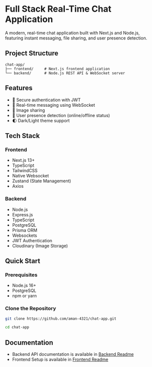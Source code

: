 # Full Stack Real-Time Chat Application

A modern, real-time chat application built with Next.js and Node.js, featuring instant messaging, file sharing, and user presence detection.

## Project Structure

```
chat-app/
├── frontend/     # Next.js frontend application
└── backend/      # Node.js REST API & WebSocket server
```

## Features

- 🔐 Secure authentication with JWT
- 💬 Real-time messaging using WebSocket
- 📸 Image sharing
- 👤 User presence detection (online/offline status)
- 🌓 Dark/Light theme support

## Tech Stack

### Frontend

- Next.js 13+
- TypeScript
- TailwindCSS
- Native Websocket
- Zustand (State Management)
- Axios

### Backend

- Node.js
- Express.js
- TypeScript
- PostgreSQL
- Prisma ORM
- Websockets
- JWT Authentication
- Cloudinary (Image Storage)

## Quick Start

### Prerequisites

- Node.js 16+
- PostgreSQL
- npm or yarn

### Clone the Repository

```bash
git clone https://github.com/aman-4321/chat-app.git

cd chat-app
```

## Documentation

- Backend API documentation is available in [Backend Readme](./backend/README.md)
- Frontend Setup is available in [Frontend Readme](./frontend/README.md)
